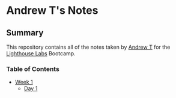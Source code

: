 # Andrew T's Notes

## Summary 

This repository contains all of the notes taken by [Andrew T](https://github.com/AT1787) for the [Lighthouse Labs](https://www.lighthouselabs.ca/) Bootcamp.

### Table of Contents 

* [Week 1](/Week_1)
  * [Day 1](/Week_1/Day_1)